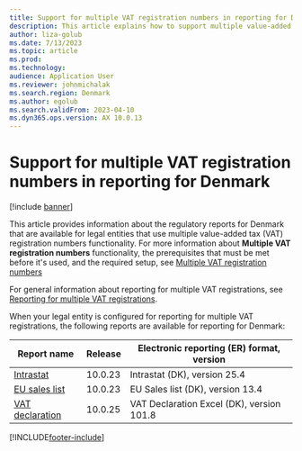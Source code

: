 ```yaml
---
title: Support for multiple VAT registration numbers in reporting for Denmark
description: This article explains how to support multiple value-added tax (VAT) registration numbers in reporting for Denmark.
author: liza-golub
ms.date: 7/13/2023
ms.topic: article
ms.prod: 
ms.technology: 
audience: Application User
ms.reviewer: johnmichalak
ms.search.region: Denmark
ms.author: egolub
ms.search.validFrom: 2023-04-10
ms.dyn365.ops.version: AX 10.0.13
---
```


# Support for multiple VAT registration numbers in reporting for Denmark

[!include [banner](../../includes/banner.md)]

This article provides information about the regulatory reports for Denmark that are available for legal entities that use multiple value-added tax (VAT) registration numbers functionality. For more information about **Multiple VAT registration numbers** functionality, the prerequisites that must be met before it's used, and the required setup, see [Multiple VAT registration numbers](../global/emea-multiple-vat-registration-numbers.md)

For general information about reporting for multiple VAT registrations, see [Reporting for multiple VAT registrations](../global/emea-reporting-for-multiple-vat-registrations.md).

When your legal entity is configured for reporting for multiple VAT registrations, the following reports are available for reporting for Denmark:

| Report name     | Release | Electronic reporting (ER) format, version                |
|-----------------|---------|-----------------------------------|
| [Intrastat](emea-dnk-intrastat.md)       | 10.0.23 | Intrastat (DK), version 25.4      |
| [EU sales list](emea-dnk-eu-sales-list.md)   | 10.0.23 | EU Sales list (DK), version 13.4  |
| [VAT declaration](emea-dnk-vat-declaration-denmark.md) | 10.0.25 | VAT Declaration Excel (DK), version 101.8 |



[!INCLUDE[footer-include](../../../includes/footer-banner.md)]
